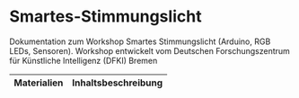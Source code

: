 # Smartes-Stimmungslicht
Dokumentation zum Workshop Smartes Stimmungslicht (Arduino, RGB LEDs, Sensoren). 
Workshop entwickelt vom Deutschen Forschungszentrum für Künstliche Intelligenz (DFKI) Bremen

| Materialien | Inhaltsbeschreibung |
| ------------: | :-------------- |
